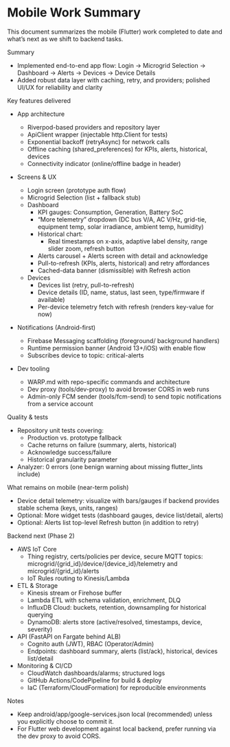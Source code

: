 # Mobile Work Summary

This document summarizes the mobile (Flutter) work completed to date and what’s next as we shift to backend tasks.

Summary

- Implemented end-to-end app flow: Login → Microgrid Selection → Dashboard → Alerts → Devices → Device Details
- Added robust data layer with caching, retry, and providers; polished UI/UX for reliability and clarity

Key features delivered

- App architecture
  - Riverpod-based providers and repository layer
  - ApiClient wrapper (injectable http.Client for tests)
  - Exponential backoff (retryAsync) for network calls
  - Offline caching (shared_preferences) for KPIs, alerts, historical, devices
  - Connectivity indicator (online/offline badge in header)

- Screens & UX
  - Login screen (prototype auth flow)
  - Microgrid Selection (list + fallback stub)
  - Dashboard
    - KPI gauges: Consumption, Generation, Battery SoC
    - “More telemetry” dropdown (DC bus V/A, AC V/Hz, grid-tie, equipment temp, solar irradiance, ambient temp, humidity)
    - Historical chart:
      - Real timestamps on x-axis, adaptive label density, range slider zoom, refresh button
    - Alerts carousel + Alerts screen with detail and acknowledge
    - Pull-to-refresh (KPIs, alerts, historical) and retry affordances
    - Cached-data banner (dismissible) with Refresh action
  - Devices
    - Devices list (retry, pull-to-refresh)
    - Device details (ID, name, status, last seen, type/firmware if available)
    - Per-device telemetry fetch with refresh (renders key-value for now)

- Notifications (Android-first)
  - Firebase Messaging scaffolding (foreground/ background handlers)
  - Runtime permission banner (Android 13+/iOS) with enable flow
  - Subscribes device to topic: critical-alerts

- Dev tooling
  - WARP.md with repo-specific commands and architecture
  - Dev proxy (tools/dev-proxy) to avoid browser CORS in web runs
  - Admin-only FCM sender (tools/fcm-send) to send topic notifications from a service account

Quality & tests

- Repository unit tests covering:
  - Production vs. prototype fallback
  - Cache returns on failure (summary, alerts, historical)
  - Acknowledge success/failure
  - Historical granularity parameter
- Analyzer: 0 errors (one benign warning about missing flutter_lints include)

What remains on mobile (near-term polish)

- Device detail telemetry: visualize with bars/gauges if backend provides stable schema (keys, units, ranges)
- Optional: More widget tests (dashboard gauges, device list/detail, alerts)
- Optional: Alerts list top-level Refresh button (in addition to retry)

Backend next (Phase 2)

- AWS IoT Core
  - Thing registry, certs/policies per device, secure MQTT topics: microgrid/{grid_id}/device/{device_id}/telemetry and microgrid/{grid_id}/alerts
  - IoT Rules routing to Kinesis/Lambda
- ETL & Storage
  - Kinesis stream or Firehose buffer
  - Lambda ETL with schema validation, enrichment, DLQ
  - InfluxDB Cloud: buckets, retention, downsampling for historical querying
  - DynamoDB: alerts store (active/resolved, timestamps, device, severity)
- API (FastAPI on Fargate behind ALB)
  - Cognito auth (JWT), RBAC (Operator/Admin)
  - Endpoints: dashboard summary, alerts (list/ack), historical, devices list/detail
- Monitoring & CI/CD
  - CloudWatch dashboards/alarms; structured logs
  - GitHub Actions/CodePipeline for build & deploy
  - IaC (Terraform/CloudFormation) for reproducible environments

Notes

- Keep android/app/google-services.json local (recommended) unless you explicitly choose to commit it.
- For Flutter web development against local backend, prefer running via the dev proxy to avoid CORS.
